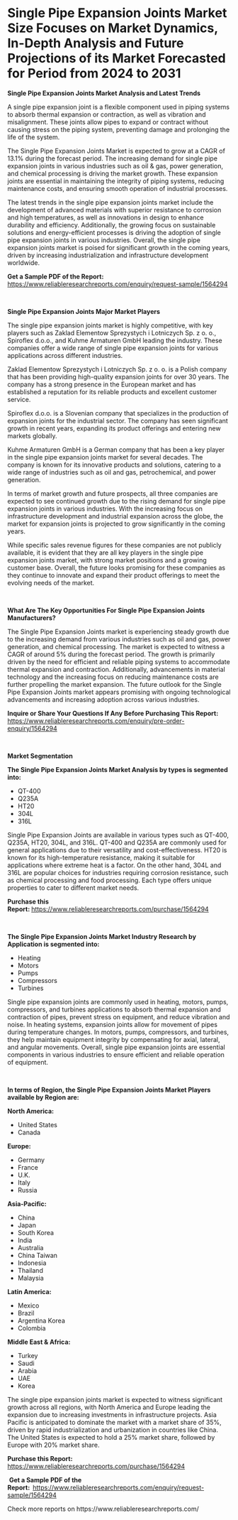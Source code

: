 <p><h1>Single Pipe Expansion Joints Market Size Focuses on Market Dynamics, In-Depth Analysis and Future Projections of its Market Forecasted for Period from 2024 to 2031</h1></p><p><strong>Single Pipe Expansion Joints Market Analysis and Latest Trends</strong></p>
<p><p>A single pipe expansion joint is a flexible component used in piping systems to absorb thermal expansion or contraction, as well as vibration and misalignment. These joints allow pipes to expand or contract without causing stress on the piping system, preventing damage and prolonging the life of the system.</p><p>The Single Pipe Expansion Joints Market is expected to grow at a CAGR of 13.1% during the forecast period. The increasing demand for single pipe expansion joints in various industries such as oil & gas, power generation, and chemical processing is driving the market growth. These expansion joints are essential in maintaining the integrity of piping systems, reducing maintenance costs, and ensuring smooth operation of industrial processes.</p><p>The latest trends in the single pipe expansion joints market include the development of advanced materials with superior resistance to corrosion and high temperatures, as well as innovations in design to enhance durability and efficiency. Additionally, the growing focus on sustainable solutions and energy-efficient processes is driving the adoption of single pipe expansion joints in various industries. Overall, the single pipe expansion joints market is poised for significant growth in the coming years, driven by increasing industrialization and infrastructure development worldwide.</p></p>
<p><strong>Get a Sample PDF of the Report:&nbsp;</strong> <a href="https://www.reliableresearchreports.com/enquiry/request-sample/1564294">https://www.reliableresearchreports.com/enquiry/request-sample/1564294</a></p>
<p>&nbsp;</p>
<p><strong>Single Pipe Expansion Joints Major Market Players</strong></p>
<p><p>The single pipe expansion joints market is highly competitive, with key players such as Zaklad Elementow Sprezystych i Lotniczych Sp. z o. o., Spiroflex d.o.o., and Kuhme Armaturen GmbH leading the industry. These companies offer a wide range of single pipe expansion joints for various applications across different industries.</p><p>Zaklad Elementow Sprezystych i Lotniczych Sp. z o. o. is a Polish company that has been providing high-quality expansion joints for over 30 years. The company has a strong presence in the European market and has established a reputation for its reliable products and excellent customer service.</p><p>Spiroflex d.o.o. is a Slovenian company that specializes in the production of expansion joints for the industrial sector. The company has seen significant growth in recent years, expanding its product offerings and entering new markets globally.</p><p>Kuhme Armaturen GmbH is a German company that has been a key player in the single pipe expansion joints market for several decades. The company is known for its innovative products and solutions, catering to a wide range of industries such as oil and gas, petrochemical, and power generation.</p><p>In terms of market growth and future prospects, all three companies are expected to see continued growth due to the rising demand for single pipe expansion joints in various industries. With the increasing focus on infrastructure development and industrial expansion across the globe, the market for expansion joints is projected to grow significantly in the coming years.</p><p>While specific sales revenue figures for these companies are not publicly available, it is evident that they are all key players in the single pipe expansion joints market, with strong market positions and a growing customer base. Overall, the future looks promising for these companies as they continue to innovate and expand their product offerings to meet the evolving needs of the market.</p></p>
<p>&nbsp;</p>
<p><strong>What Are The Key Opportunities For Single Pipe Expansion Joints Manufacturers?</strong></p>
<p><p>The Single Pipe Expansion Joints market is experiencing steady growth due to the increasing demand from various industries such as oil and gas, power generation, and chemical processing. The market is expected to witness a CAGR of around 5% during the forecast period. The growth is primarily driven by the need for efficient and reliable piping systems to accommodate thermal expansion and contraction. Additionally, advancements in material technology and the increasing focus on reducing maintenance costs are further propelling the market expansion. The future outlook for the Single Pipe Expansion Joints market appears promising with ongoing technological advancements and increasing adoption across various industries.</p></p>
<p><strong>Inquire or Share Your Questions If Any Before Purchasing This Report:</strong> <a href="https://www.reliableresearchreports.com/enquiry/pre-order-enquiry/1564294">https://www.reliableresearchreports.com/enquiry/pre-order-enquiry/1564294</a></p>
<p>&nbsp;</p>
<p><strong>Market Segmentation</strong></p>
<p><strong>The Single Pipe Expansion Joints Market Analysis by types is segmented into:</strong></p>
<p><ul><li>QT-400</li><li>Q235A</li><li>HT20</li><li>304L</li><li>316L</li></ul></p>
<p><p>Single Pipe Expansion Joints are available in various types such as QT-400, Q235A, HT20, 304L, and 316L. QT-400 and Q235A are commonly used for general applications due to their versatility and cost-effectiveness. HT20 is known for its high-temperature resistance, making it suitable for applications where extreme heat is a factor. On the other hand, 304L and 316L are popular choices for industries requiring corrosion resistance, such as chemical processing and food processing. Each type offers unique properties to cater to different market needs.</p></p>
<p><strong>Purchase this Report:&nbsp;</strong><a href="https://www.reliableresearchreports.com/purchase/1564294">https://www.reliableresearchreports.com/purchase/1564294</a></p>
<p>&nbsp;</p>
<p><strong>The Single Pipe Expansion Joints Market Industry Research by Application is segmented into:</strong></p>
<p><ul><li>Heating</li><li>Motors</li><li>Pumps</li><li>Compressors</li><li>Turbines</li></ul></p>
<p><p>Single pipe expansion joints are commonly used in heating, motors, pumps, compressors, and turbines applications to absorb thermal expansion and contraction of pipes, prevent stress on equipment, and reduce vibration and noise. In heating systems, expansion joints allow for movement of pipes during temperature changes. In motors, pumps, compressors, and turbines, they help maintain equipment integrity by compensating for axial, lateral, and angular movements. Overall, single pipe expansion joints are essential components in various industries to ensure efficient and reliable operation of equipment.</p></p>
<p>&nbsp;</p>
<p><strong>In terms of Region, the Single Pipe Expansion Joints Market Players available by Region are:</strong></p>
<p>
    <p> <strong> North America: </strong>
        <ul>
            <li>United States</li>
            <li>Canada</li>
        </ul>
        </p> 
    <p> <strong> Europe: </strong>
        <ul>
            <li>Germany</li>
            <li>France</li>
            <li>U.K.</li>
            <li>Italy</li>
            <li>Russia</li>
        </ul>
        </p> 
    <p> <strong> Asia-Pacific: </strong>
        <ul>
            <li>China</li>
            <li>Japan</li>
            <li>South Korea</li>
            <li>India</li>
            <li>Australia</li>
            <li>China Taiwan</li>
            <li>Indonesia</li>
            <li>Thailand</li>
            <li>Malaysia</li>
        </ul>
        </p> 
    <p> <strong> Latin America: </strong>
        <ul>
            <li>Mexico</li>
            <li>Brazil</li>
            <li>Argentina Korea</li>
            <li>Colombia</li>
        </ul>
        </p> 
    <p> <strong> Middle East & Africa: </strong>
        <ul>
            <li>Turkey</li>
            <li>Saudi</li>
            <li>Arabia</li>
            <li>UAE</li>
            <li>Korea</li>
        </ul>
    </p>
    </p>
<p><p>The single pipe expansion joints market is expected to witness significant growth across all regions, with North America and Europe leading the expansion due to increasing investments in infrastructure projects. Asia Pacific is anticipated to dominate the market with a market share of 35%, driven by rapid industrialization and urbanization in countries like China. The United States is expected to hold a 25% market share, followed by Europe with 20% market share.</p></p>
<p><strong>Purchase this Report: </strong><a href="https://www.reliableresearchreports.com/purchase/1564294">https://www.reliableresearchreports.com/purchase/1564294</a></p>
<p>&nbsp;<strong>Get a Sample PDF of the Report:&nbsp;&nbsp;</strong><a href="https://www.reliableresearchreports.com/enquiry/request-sample/1564294">https://www.reliableresearchreports.com/enquiry/request-sample/1564294</a></p>
<p><strong></strong></p>
<p>Check more reports on https://www.reliableresearchreports.com/</p>